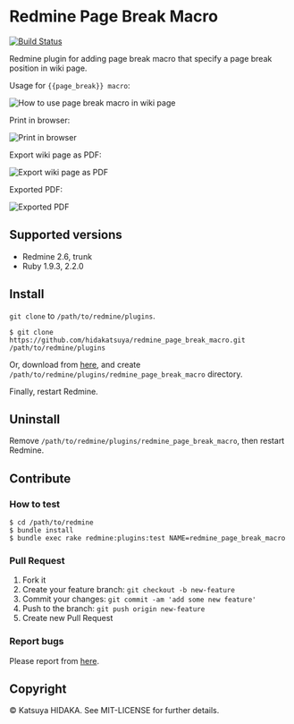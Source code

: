 # Redmine Page Break Macro

[![Build Status](http://img.shields.io/travis/hidakatsuya/redmine_page_break_macro.svg?style=flat)](https://travis-ci.org/hidakatsuya/redmine_page_break_macro)

Redmine plugin for adding page break macro that specify a page break position in wiki page.

Usage for `{{page_break}} macro`:

![How to use page break macro in wiki page](http://art37.photozou.jp/pub/683/3135683/photo/217402642.v1421552108.png)

Print in browser:

![Print in browser](http://art21.photozou.jp/pub/683/3135683/photo/217404253.v1421554083.png)

Export wiki page as PDF:

![Export wiki page as PDF ](http://art37.photozou.jp/pub/683/3135683/photo/217404643.v1421554762.png)

Exported PDF:

![Exported PDF](http://art29.photozou.jp/pub/683/3135683/photo/217404975.v1421555250.png)

## Supported versions

  * Redmine 2.6, trunk
  * Ruby 1.9.3, 2.2.0

## Install

`git clone` to `/path/to/redmine/plugins`.

    $ git clone https://github.com/hidakatsuya/redmine_page_break_macro.git /path/to/redmine/plugins

Or, download from [here](https://github.com/hidakatsuya/redmine_page_break_macro/releases), and create `/path/to/redmine/plugins/redmine_page_break_macro` directory.

Finally, restart Redmine.

## Uninstall

Remove `/path/to/redmine/plugins/redmine_page_break_macro`, then restart Redmine.

## Contribute

### How to test

    $ cd /path/to/redmine
    $ bundle install
    $ bundle exec rake redmine:plugins:test NAME=redmine_page_break_macro

### Pull Request

1. Fork it
2. Create your feature branch: `git checkout -b new-feature`
3. Commit your changes: `git commit -am 'add some new feature'`
4. Push to the branch: `git push origin new-feature`
5. Create new Pull Request

### Report bugs

Please report from [here](https://github.com/hidakatsuya/redmine_page_break_macro/issues/new). 

## Copyright

&copy; Katsuya HIDAKA. See MIT-LICENSE for further details.
